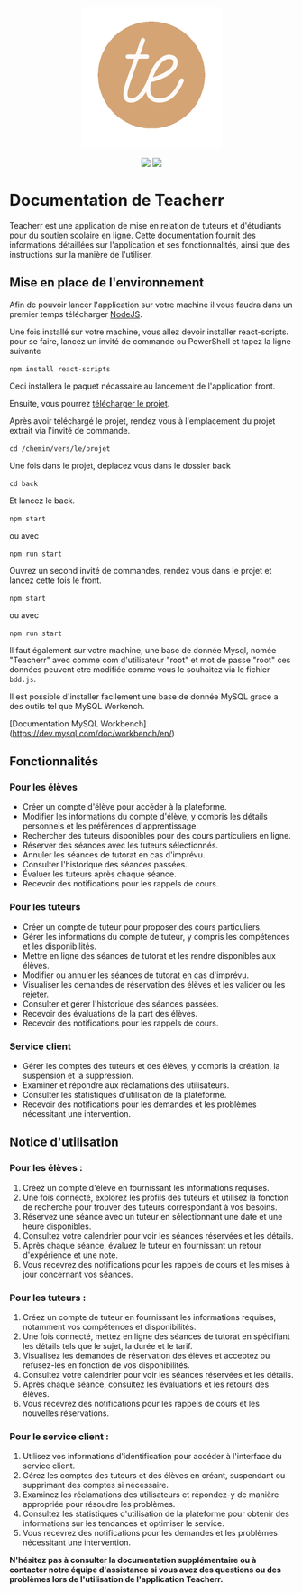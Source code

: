 
<p align="center">
 <img src="src\pages\assets\teacherrLogo.png" alt="Logo" width="250" align-items="center">
 </p>


<p align="center">
    <a>
    <img src="https://img.shields.io/npm/v/react?label=version%20react"/>
    <img src="https://img.shields.io/badge/stability-wip-lightgrey.svg"/>
    </a>
 </p>

# Documentation de Teacherr

Teacherr est une application de mise en relation de tuteurs et d'étudiants pour du soutien scolaire en ligne. Cette documentation fournit des informations détaillées sur l'application et ses fonctionnalités, ainsi que des instructions sur la manière de l'utiliser.

## Mise en place de l'environnement
Afin de pouvoir lancer l'application sur votre machine il vous faudra dans un premier temps télécharger [NodeJS](https://nodejs.org/en/download "Lien pour télécharger NodeJS").

Une fois installé sur votre machine, vous allez devoir installer react-scripts. pour se faire, lancez un invité de commande ou PowerShell et tapez la ligne suivante

`npm install react-scripts`

Ceci installera le paquet nécassaire au lancement de l'application front.

Ensuite, vous pourrez [télécharger le projet](https://github.com/Samuel-Jspn/teacherr/archive/refs/heads/main.zip "Lien de téléchargement du projet en .zip").

Après avoir téléchargé le projet, rendez vous à l'emplacement du projet extrait via l'invité de commande.

`cd /chemin/vers/le/projet`

Une fois dans le projet, déplacez vous dans le dossier back

`cd back`

Et lancez le back.

`npm start`

ou avec

`npm run start`

Ouvrez un second invité de commandes, rendez vous dans le projet et lancez cette fois le front.

`npm start`

ou avec

`npm run start`

Il faut également sur votre machine, une base de donnée Mysql, nomée "Teacherr" avec comme com d'utilisateur "root" et mot de passe "root" ces données peuvent etre modifiée comme vous le souhaitez via le fichier `bdd.js`. 

Il est possible d'installer facilement une base de donnée MySQL grace a des outils tel que MySQL Workench. 

[Documentation MySQL Workbench] (https://dev.mysql.com/doc/workbench/en/)
## Fonctionnalités

### Pour les élèves
- Créer un compte d'élève pour accéder à la plateforme.
- Modifier les informations du compte d'élève, y compris les détails personnels et les préférences d'apprentissage.
- Rechercher des tuteurs disponibles pour des cours particuliers en ligne.
- Réserver des séances avec les tuteurs sélectionnés.
- Annuler les séances de tutorat en cas d'imprévu.
- Consulter l'historique des séances passées.
- Évaluer les tuteurs après chaque séance.
- Recevoir des notifications pour les rappels de cours.

### Pour les tuteurs

- Créer un compte de tuteur pour proposer des cours particuliers.
- Gérer les informations du compte de tuteur, y compris les compétences et les disponibilités.
- Mettre en ligne des séances de tutorat et les rendre disponibles aux élèves.
- Modifier ou annuler les séances de tutorat en cas d'imprévu.
- Visualiser les demandes de réservation des élèves et les valider ou les rejeter.
- Consulter et gérer l'historique des séances passées.
- Recevoir des évaluations de la part des élèves.
- Recevoir des notifications pour les rappels de cours.

### Service client

- Gérer les comptes des tuteurs et des élèves, y compris la création, la suspension et la suppression.
- Examiner et répondre aux réclamations des utilisateurs.
- Consulter les statistiques d'utilisation de la plateforme.
- Recevoir des notifications pour les demandes et les problèmes nécessitant une intervention.

## Notice d'utilisation

### Pour les élèves :

1. Créez un compte d'élève en fournissant les informations requises.
2. Une fois connecté, explorez les profils des tuteurs et utilisez la fonction de recherche pour trouver des tuteurs correspondant à vos besoins.
3. Réservez une séance avec un tuteur en sélectionnant une date et une heure disponibles.
4. Consultez votre calendrier pour voir les séances réservées et les détails.
5. Après chaque séance, évaluez le tuteur en fournissant un retour d'expérience et une note.
6. Vous recevrez des notifications pour les rappels de cours et les mises à jour concernant vos séances.

### Pour les tuteurs :

1. Créez un compte de tuteur en fournissant les informations requises, notamment vos compétences et disponibilités.
2. Une fois connecté, mettez en ligne des séances de tutorat en spécifiant les détails tels que le sujet, la durée et le tarif.
3. Visualisez les demandes de réservation des élèves et acceptez ou refusez-les en fonction de vos disponibilités.
4. Consultez votre calendrier pour voir les séances réservées et les détails.
5. Après chaque séance, consultez les évaluations et les retours des élèves.
6. Vous recevrez des notifications pour les rappels de cours et les nouvelles réservations.

### Pour le service client :

1. Utilisez vos informations d'identification pour accéder à l'interface du service client.
2. Gérez les comptes des tuteurs et des élèves en créant, suspendant ou supprimant des comptes si nécessaire.
3. Examinez les réclamations des utilisateurs et répondez-y de manière appropriée pour résoudre les problèmes.
4. Consultez les statistiques d'utilisation de la plateforme pour obtenir des informations sur les tendances et optimiser le service.
5. Vous recevrez des notifications pour les demandes et les problèmes nécessitant une intervention.


**N'hésitez pas à consulter la documentation supplémentaire ou à contacter notre équipe d'assistance si vous avez des questions ou des problèmes lors de l'utilisation de l'application Teacherr.** 
